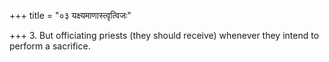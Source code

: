 +++
title = "०३ यक्ष्यमाणास्त्वृत्विजः"

+++
3. But officiating priests (they should receive) whenever they intend to perform a sacrifice.
